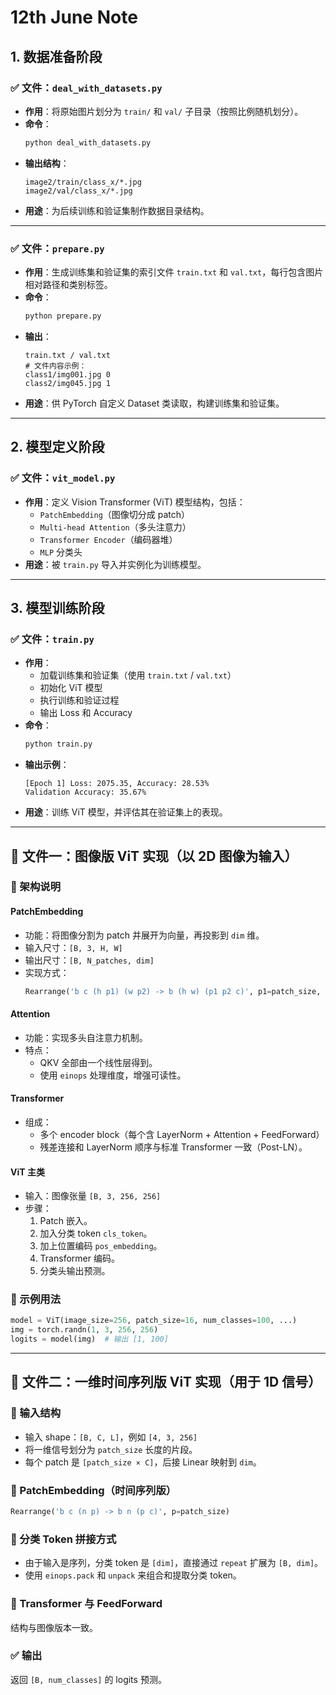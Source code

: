# 12th June Note
## 1. 数据准备阶段

### ✅ 文件：`deal_with_datasets.py`
- **作用**：将原始图片划分为 `train/` 和 `val/` 子目录（按照比例随机划分）。
- **命令**：
  ```bash
  python deal_with_datasets.py
  ```
- **输出结构**：
  ```
  image2/train/class_x/*.jpg
  image2/val/class_x/*.jpg
  ```
- **用途**：为后续训练和验证集制作数据目录结构。

---

### ✅ 文件：`prepare.py`
- **作用**：生成训练集和验证集的索引文件 `train.txt` 和 `val.txt`，每行包含图片相对路径和类别标签。
- **命令**：
  ```bash
  python prepare.py
  ```
- **输出**：
  ```
  train.txt / val.txt
  # 文件内容示例：
  class1/img001.jpg 0
  class2/img045.jpg 1
  ```
- **用途**：供 PyTorch 自定义 Dataset 类读取，构建训练集和验证集。

---

## 2. 模型定义阶段

### ✅ 文件：`vit_model.py`
- **作用**：定义 Vision Transformer (ViT) 模型结构，包括：
  - `PatchEmbedding`（图像切分成 patch）
  - `Multi-head Attention`（多头注意力）
  - `Transformer Encoder`（编码器堆）
  - `MLP` 分类头
- **用途**：被 `train.py` 导入并实例化为训练模型。

---

## 3. 模型训练阶段

### ✅ 文件：`train.py`
- **作用**：
  - 加载训练集和验证集（使用 `train.txt` / `val.txt`）
  - 初始化 ViT 模型
  - 执行训练和验证过程
  - 输出 Loss 和 Accuracy
- **命令**：
  ```bash
  python train.py
  ```
- **输出示例**：
  ```
  [Epoch 1] Loss: 2075.35, Accuracy: 28.53%
  Validation Accuracy: 35.67%
  ```
- **用途**：训练 ViT 模型，并评估其在验证集上的表现。

---

## 📁 文件一：图像版 ViT 实现（以 2D 图像为输入）

### 🔧 架构说明

#### PatchEmbedding
- 功能：将图像分割为 patch 并展开为向量，再投影到 `dim` 维。
- 输入尺寸：`[B, 3, H, W]`
- 输出尺寸：`[B, N_patches, dim]`
- 实现方式：
  ```python
  Rearrange('b c (h p1) (w p2) -> b (h w) (p1 p2 c)', p1=patch_size, p2=patch_size)
  ```

#### Attention
- 功能：实现多头自注意力机制。
- 特点：
  - QKV 全部由一个线性层得到。
  - 使用 `einops` 处理维度，增强可读性。

#### Transformer
- 组成：
  - 多个 encoder block（每个含 LayerNorm + Attention + FeedForward）
  - 残差连接和 LayerNorm 顺序与标准 Transformer 一致（Post-LN）。

#### ViT 主类
- 输入：图像张量 `[B, 3, 256, 256]`
- 步骤：
  1. Patch 嵌入。
  2. 加入分类 token `cls_token`。
  3. 加上位置编码 `pos_embedding`。
  4. Transformer 编码。
  5. 分类头输出预测。

### 🧪 示例用法
```python
model = ViT(image_size=256, patch_size=16, num_classes=100, ...)
img = torch.randn(1, 3, 256, 256)
logits = model(img)  # 输出 [1, 100]
```

---

## 📁 文件二：一维时间序列版 ViT 实现（用于 1D 信号）

### 📌 输入结构
- 输入 shape：`[B, C, L]`，例如 `[4, 3, 256]`
- 将一维信号划分为 `patch_size` 长度的片段。
- 每个 patch 是 `[patch_size × C]`，后接 Linear 映射到 `dim`。

### 🔧 PatchEmbedding（时间序列版）
```python
Rearrange('b c (n p) -> b n (p c)', p=patch_size)
```

### 🔄 分类 Token 拼接方式
- 由于输入是序列，分类 token 是 `[dim]`，直接通过 `repeat` 扩展为 `[B, dim]`。
- 使用 `einops.pack` 和 `unpack` 来组合和提取分类 token。

### 🧠 Transformer 与 FeedForward
结构与图像版本一致。

### ✅ 输出
返回 `[B, num_classes]` 的 logits 预测。

